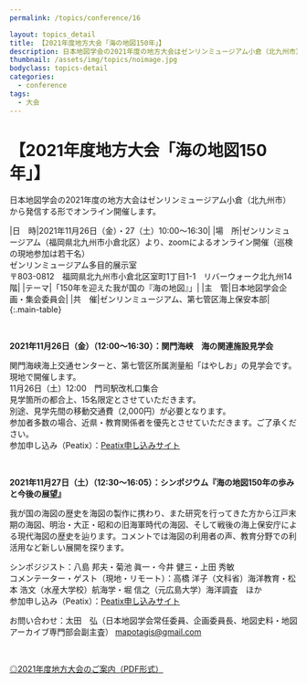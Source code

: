 ```yaml
---
permalink: /topics/conference/16

layout: topics_detail
title: 【2021年度地方大会「海の地図150年」】
description: 日本地図学会の2021年度の地方大会はゼンリンミュージアム小倉（北九州市）から発信する形でオンライン開催します。
thumbnail: /assets/img/topics/noimage.jpg
bodyclass: topics-detail
categories:
  - conference
tags:
  - 大会
---
```


# 【2021年度地方大会「海の地図150年」】
日本地図学会の2021年度の地方大会はゼンリンミュージアム小倉（北九州市）から発信する形でオンライン開催します。

|日　時|2021年11月26日（金）・27（土）10:00～16:30|
|場　所|ゼンリンミュージアム（福岡県北九州市小倉北区）より、zoomによるオンライン開催（巡検の現地参加は若干名）<br>ゼンリンミュージアム多目的展示室<br>〒803-0812　福岡県北九州市小倉北区室町1丁目1-1　リバーウォーク北九州14階|
|テーマ|「150年を迎えた我が国の『海の地図』」|
|主　管|日本地図学会企画・集会委員会|
|共　催|ゼンリンミュージアム、第七管区海上保安本部|
{:.main-table}

<br>

**2021年11月26日（金）（12:00～16:30）：関門海峡　海の関連施設見学会**

関門海峡海上交通センターと、第七管区所属測量船「はやしお」の見学会です。現地で開催します。<br>
11月26日（土）12:00　門司駅改札口集合<br>
見学箇所の都合上、15名限定とさせていただきます。<br>
別途、見学先間の移動交通費（2,000円）が必要となります。<br>
参加者多数の場合、近県・教育関係者を優先とさせていただきます。ご了承ください。<br>
参加申し込み（Peatix）：[Peatix申し込みサイト](https://bit.ly/3qcMBIG)

<br>

**2021年11月27日（土）（12:30～16:05）：シンポジウム『海の地図150年の歩みと今後の展望』**

我が国の海図の歴史を海図の製作に携わり、また研究を行ってきた方から江戸末期の海図、明治・大正・昭和の旧海軍時代の海図、そして戦後の海上保安庁による現代海図の歴史を辿ります。コメントでは海図の利用者の声、教育分野での利活用など新しい展開を探ります。

シンポジジスト：八島 邦夫・菊池 眞一・今井 健三・上田 秀敏<br>
コメンテーター・ゲスト（現地・リモート）：高橋 洋子（文科省）海洋教育・松本 浩文（水産大学校）航海学・堀 信之（元広島大学）海洋調査　ほか<br>
参加申し込み（Peatix）：[Peatix申し込みサイト](https://bit.ly/3qcMBIG)

お問い合わせ：太田　弘（日本地図学会常任委員、企画委員長、地図史料・地図アーカイブ専門部会副主査） [mapotagis@gmail.com](<mailto:mapotagis@gmail.com>)

<br>

[◎2021年度地方大会のご案内（PDF形式）](../../archive/file/program/kokura2021.pdf)
